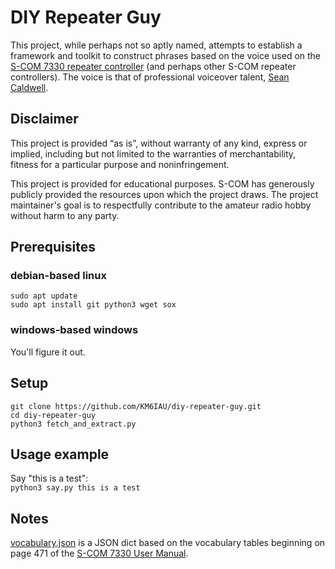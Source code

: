 # DIY Repeater Guy
This project, while perhaps not so aptly named, attempts to establish a framework and toolkit to construct phrases based on the voice used on the [S-COM 7330 repeater controller](http://www.scomcontrollers.com/7330) (and perhaps other S-COM repeater controllers).  The voice is that of professional voiceover talent, [Sean Caldwell](https://www.seancaldwell.com/).

## Disclaimer
This project is provided “as is”, without warranty of any kind, express or implied, including but not limited to the warranties of merchantability, fitness for a particular purpose and noninfringement.  
  
This project is provided for educational purposes.  S-COM has generously publicly provided the resources upon which the project draws.  The project maintainer's goal is to respectfully contribute to the amateur radio hobby without harm to any party.

## Prerequisites
### debian-based linux
`sudo apt update`  
`sudo apt install git python3 wget sox`  

### windows-based windows
You'll figure it out.  

## Setup
`git clone https://github.com/KM6IAU/diy-repeater-guy.git`  
`cd diy-repeater-guy`  
`python3 fetch_and_extract.py`


## Usage example
Say "this is a test":  
`python3 say.py this is a test`  

## Notes
[vocabulary.json](https://github.com/KM6IAU/diy-repeater-guy/blob/main/vocabulary.json) is a JSON dict based on the
vocabulary tables beginning on page 471 of the [S-COM 7330 User Manual](http://www.scomcontrollers.com/downloads/7330_UserMan_V1.8.pdf).
